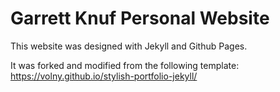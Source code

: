 # Garrett Knuf Personal Website

This website was designed with Jekyll and Github Pages.

It was forked and modified from the following template:
https://volny.github.io/stylish-portfolio-jekyll/
